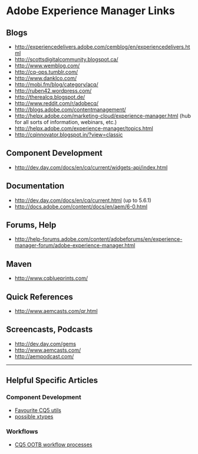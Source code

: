 Adobe Experience Manager Links
=========

## Blogs
* http://experiencedelivers.adobe.com/cemblog/en/experiencedelivers.html
* http://scottsdigitalcommunity.blogspot.ca/
* http://www.wemblog.com/
* http://cq-ops.tumblr.com/
* http://www.danklco.com/
* http://mobi.fm/blog/category/acq/
* http://ruben42.wordpress.com/
* http://therealcq.blogspot.de/
* http://www.reddit.com/r/adobecq/
* http://blogs.adobe.com/contentmanagement/
* http://helpx.adobe.com/marketing-cloud/experience-manager.html (hub for all sorts of information, webinars, etc.)
* http://helpx.adobe.com/experience-manager/topics.html
* http://cqinnovator.blogspot.in/?view=classic

## Component Development
* http://dev.day.com/docs/en/cq/current/widgets-api/index.html

## Documentation
* http://dev.day.com/docs/en/cq/current.html (up to 5.6.1)
* http://docs.adobe.com/content/docs/en/aem/6-0.html

## Forums, Help
* http://help-forums.adobe.com/content/adobeforums/en/experience-manager-forum/adobe-experience-manager.html

## Maven
* http://www.cqblueprints.com/

## Quick References
* http://www.aemcasts.com/qr.html

## Screencasts, Podcasts
* http://dev.day.com/gems
* http://www.aemcasts.com/
* http://aempodcast.com/


----------------------------------------

## Helpful Specific Articles

### Component Development
* [Favourite CQ5 utils](http://experiencedelivers.adobe.com/cemblog/en/experiencedelivers/2013/05/my-favourite-cq5-utils.html)
* [possible xtypes](http://dev.day.com/docs/en/cq/current/developing/widgets/xtypes.html)

### Workflows
* [CQ5 OOTB workflow processes](http://blogs.adobe.com/contentmanagement/2013/05/13/cq-5-6-out-of-the-box-workflow-processes-and-what-they-docan-be-used-for/)
